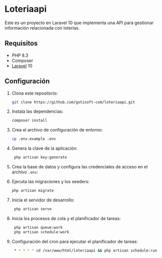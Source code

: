 # Loteriaapi

Este es un proyecto en Laravel 10 que implementa una API para gestionar información relacionada con loterías.

## Requisitos

- PHP 8.3
- Composer
- [Laravel](https://laravel.com/) 10

## Configuración

1. Clona este repositorio:

   ```bash
   git clone https://github.com/gotisoft-com/loteriaapi.git

2. Instala las dependencias:

   ```bash
   composer install
   
3. Crea el archivo de configuración de entorno:

   ```bash
   cp .env.example .env
   
4. Genera la clave de la aplicación:

   ```bash
    php artisan key:generate
   
5. Crea la base de datos y configura las credenciales de acceso en el archivo `.env`:
6. Ejecuta las migraciones y los seeders:

   ```bash
   php artisan migrate
   
7. Inicia el servidor de desarrollo:

   ```bash
    php artisan serve
   
8. Inicia los procesos de cola y el planificador de tareas:

   ```bash
    php artisan queue:work
    php artisan schedule:work
   
9. Configuración del cron para ejecutar el planificador de tareas:

   ```bash
    * * * * * cd /var/www/html/loteriaapi && php artisan schedule:run >> /dev/null 2>&1
